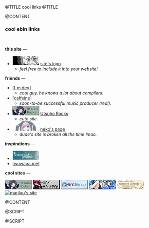 @TITLE
cool links
@TITLE

@CONTENT
<br />

### cool ebin links
<br />


<!-- this site info -->
**this site** —

- ![](/static/imgs/buttons/junko.png) [site's logo](/)
    - _feel free to include it into your website!_


<!-- friends -->
**friends** —

- [[<u>l-m.dev</u>]](https://me.l-m.dev/)
    - _cool guy, he knows a lot about compilers._
- [[caffeine](https://caffeine.moe/)]
    - _soon-to-be successful music producer (real)._
- [![](/static/imgs/buttons/utsuhorocks.png)](https://utsuho.rocks/) [Utsuho Rocks](https://utsuho.rocks/)
    - _cute site._
- ![Neko's site logo](/static/imgs/buttons/neko-dc.jpg) [neko's page](https://727.pages.dev/)
    - _dude's site is broken all the time lmao._

<!-- inspirations -->
**inspirations** —

- [![microsounds's logo](/static/imgs/buttons/microsounds.gif)](https://microsounds.github.io/)
- [[wowana.me]](https://wowana.me)

<!-- random webring/cool site links -->
**cool sites** —

[![](/static/imgs/buttons/utsuhorocks.png)](https://utsuho.rocks/) [![](/static/imgs/buttons/xn-neko-btn.gif)](https://猫.移动/) [![](/static/imgs/buttons/archlinux.gif)](https://archlinux.org/) [![](/static/imgs/buttons/konata.gif)](http://lucky-ch.com) [![](/static/imgs/buttons/katawashoujo.jpg)](https://www.katawa-shoujo.com/about.php) [![mariluu's site](https://mariluu.hehe.moe/content/maribanner.gif)](https://mariluu.hehe.moe)

@CONTENT

@SCRIPT
<!-- Discord stuff -->
<script type="text/javascript">
    console.log("hiyo!")

    // fetch user data from api
    api_endpoint = 'https://api.lanyard.rest/v1/users/224785877086240768';
    req = new XMLHttpRequest();
    req.open("GET", api_endpoint, true);
    req.onload = function () {
        console.log("get!");
        if (this.status == 200) {
            console.log("good!");
            var data = JSON.parse(this.response).data;
            var user = data.discord_user;
            var status = data.discord_status;

            // online stat
            var html_status = document.getElementById("discord-status");
            var color = ""

            switch (status) {
                case 'online': html_status.text = "online"; color = "color: green;"; break;
                case 'idle': html_status.text = "idling"; color = "color: yellow;"; break;
                case 'dnd': html_status.text = "dnd"; color = "color: red;"; break;
                case 'offline': html_status.text = "offline"; color = "color: gray;"; break;
            }

            html_status.style = color;

            console.log(html_status);
        }
    }
    req.send();
</script>
@SCRIPT
